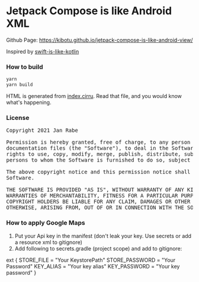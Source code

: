 # Jetpack Compose is like Android XML

Github Page: https://kibotu.github.io/jetpack-compose-is-like-android-view/


Inspired by [swift-is-like-kotlin](http://nilhcem.github.io/swift-is-like-kotlin/)

### How to build

```bash
yarn
yarn build
```

HTML is generated from [index.cirru](index.cirru).
Read that file, and you would know what's happening.

### License
<pre>
Copyright 2021 Jan Rabe

Permission is hereby granted, free of charge, to any person obtaining a copy of this software and associated
documentation files (the "Software"), to deal in the Software without restriction, including without limitation the
rights to use, copy, modify, merge, publish, distribute, sublicense, and/or sell copies of the Software, and to permit
persons to whom the Software is furnished to do so, subject to the following conditions:

The above copyright notice and this permission notice shall be included in all copies or substantial portions of the
Software.

THE SOFTWARE IS PROVIDED "AS IS", WITHOUT WARRANTY OF ANY KIND, EXPRESS OR IMPLIED, INCLUDING BUT NOT LIMITED TO THE
WARRANTIES OF MERCHANTABILITY, FITNESS FOR A PARTICULAR PURPOSE AND NONINFRINGEMENT. IN NO EVENT SHALL THE AUTHORS OR
COPYRIGHT HOLDERS BE LIABLE FOR ANY CLAIM, DAMAGES OR OTHER LIABILITY, WHETHER IN AN ACTION OF CONTRACT, TORT OR
OTHERWISE, ARISING FROM, OUT OF OR IN CONNECTION WITH THE SOFTWARE OR THE USE OR OTHER DEALINGS IN THE SOFTWARE.
</pre>

### How to apply Google Maps

1. Put your Api key in the manifest (don't leak your key. Use secrets or add a resource xml to gitignore)
2. Add following to secrets.gradle (project scope) and add to gitignore:

ext {
    STORE_FILE = "Your KeystorePath"
    STORE_PASSWORD = "Your Password"
    KEY_ALIAS = "Your key alias"
    KEY_PASSWORD = "Your key password"
}